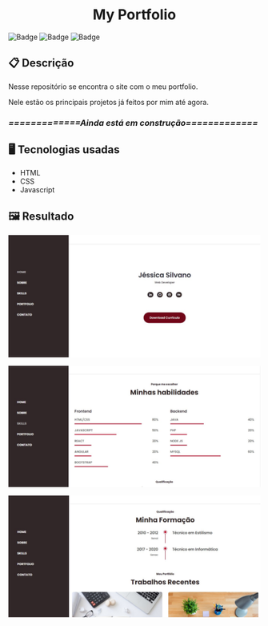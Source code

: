 <h1 align="center">My Portfolio </h1>

![Badge](https://camo.githubusercontent.com/acf35d6f38d51f5332a8d8fa7f9a2e45ebff24aee9660d8b4995d36320ce4e86/68747470733a2f2f696d672e736869656c64732e696f2f7374617469632f76313f6c6162656c3d537461747573266d6573736167653d446576656c6f70696e6726636f6c6f723d677265656e267374796c653d666c6174)
![Badge](https://camo.githubusercontent.com/f9bdc241a308a29a7d255b28f0eb857472b6e252bf6bbc749bc2597a20f1d28e/68747470733a2f2f696d672e736869656c64732e696f2f7374617469632f76313f6c6162656c3d4c616e6775616765266d6573736167653d48544d4c2532303526636f6c6f723d726564267374796c653d666c6174)
![Badge](https://camo.githubusercontent.com/1c9e6605c1afceef6fba6f85adbb3c030c6efbf3818b0d334dd6591dc1614316/68747470733a2f2f696d672e736869656c64732e696f2f7374617469632f76313f6c6162656c3d4c616e6775616765266d6573736167653d4353532532303326636f6c6f723d6f72616e6765267374796c653d666c6174)

## 📋 Descrição

Nesse repositório se encontra o site com o meu portfolio.

Nele estão os principais projetos já feitos por mim até agora.

### ***=============Ainda está em construção=============***

## 🖥️ Tecnologias usadas

- HTML
- CSS
- Javascript

## 🖼️ Resultado

![](./assets/img/Anotação%202020-10-27%20213012.jpg)

![](./assets/img/Anotação%202020-10-27%20213439.jpg)

![](./assets/img/Anotação%202020-10-27%202134329.jpg)
